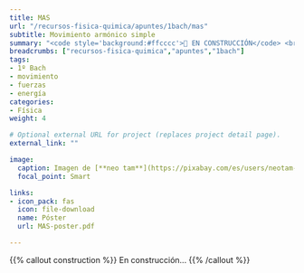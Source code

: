 ```yaml
---
title: MAS
url: "/recursos-fisica-quimica/apuntes/1bach/mas"
subtitle: Movimiento armónico simple
summary: "<code style='background:#ffcccc'>🚧 EN CONSTRUCCIÓN</code> <br> Movimiento armónico simple."
breadcrumbs: ["recursos-fisica-quimica","apuntes","1bach"]
tags:
- 1º Bach
- movimiento
- fuerzas
- energía
categories:
- Física
weight: 4

# Optional external URL for project (replaces project detail page).
external_link: ""

image:
  caption: Imagen de [**neo tam**](https://pixabay.com/es/users/neotam-11291643/) en [Pixabay](https://pixabay.com/es/)
  focal_point: Smart

links:
- icon_pack: fas
  icon: file-download
  name: Póster
  url: MAS-poster.pdf

---
```


<!-- <iframe src="https://phet.colorado.edu/sims/html/masses-and-springs/latest/masses-and-springs_es.html" width="800" height="600" scrolling="no" allowfullscreen></iframe> -->

<!-- https://twitter.com/rayleighlord/status/1345689336549941248?s=21 -->

{{% callout construction %}}
En construcción...
{{% /callout %}}